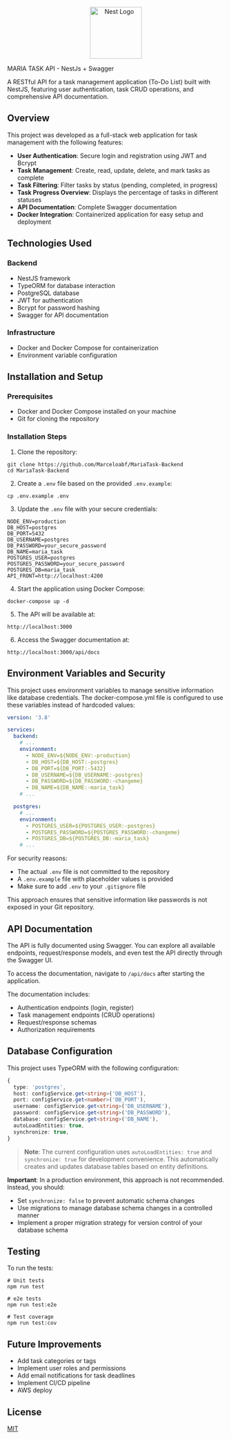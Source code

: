 <p align="center">
  <a href="http://nestjs.com/" target="blank"><img src="https://nestjs.com/img/logo-small.svg" width="120" alt="Nest Logo" /></a>
</p>

[circleci-image]: https://img.shields.io/circleci/build/github/nestjs/nest/master?token=abc123def456
[circleci-url]: https://circleci.com/gh/nestjs/nest

MARIA TASK API - NestJs + Swagger

A RESTful API for a task management application (To-Do List) built with NestJS, featuring user authentication, task CRUD operations, and comprehensive API documentation.

## Overview

This project was developed as a full-stack web application for task management with the following features:

- **User Authentication**: Secure login and registration using JWT and Bcrypt
- **Task Management**: Create, read, update, delete, and mark tasks as complete
- **Task Filtering**: Filter tasks by status (pending, completed, in progress)
- **Task Progress Overview**: Displays the percentage of tasks in different statuses
- **API Documentation**: Complete Swagger documentation
- **Docker Integration**: Containerized application for easy setup and deployment


## Technologies Used

### Backend

- NestJS framework
- TypeORM for database interaction
- PostgreSQL database
- JWT for authentication
- Bcrypt for password hashing
- Swagger for API documentation


### Infrastructure

- Docker and Docker Compose for containerization
- Environment variable configuration


## Installation and Setup

### Prerequisites

- Docker and Docker Compose installed on your machine
- Git for cloning the repository


### Installation Steps

1. Clone the repository:

```shellscript
git clone https://github.com/Marceloabf/MariaTask-Backend
cd MariaTask-Backend
```


2. Create a `.env` file based on the provided `.env.example`:

```shellscript
cp .env.example .env
```


3. Update the `.env` file with your secure credentials:

```plaintext
NODE_ENV=production
DB_HOST=postgres
DB_PORT=5432
DB_USERNAME=postgres
DB_PASSWORD=your_secure_password
DB_NAME=maria_task
POSTGRES_USER=postgres
POSTGRES_PASSWORD=your_secure_password
POSTGRES_DB=maria_task
API_FRONT=http://localhost:4200
```


4. Start the application using Docker Compose:

```shellscript
docker-compose up -d
```


5. The API will be available at:

```plaintext
http://localhost:3000
```


6. Access the Swagger documentation at:

```plaintext
http://localhost:3000/api/docs
```

## Environment Variables and Security

This project uses environment variables to manage sensitive information like database credentials. The docker-compose.yml file is configured to use these variables instead of hardcoded values:

```yaml
version: '3.8'

services:
  backend:
    # ...
    environment:
      - NODE_ENV=${NODE_ENV:-production}
      - DB_HOST=${DB_HOST:-postgres}
      - DB_PORT=${DB_PORT:-5432}
      - DB_USERNAME=${DB_USERNAME:-postgres}
      - DB_PASSWORD=${DB_PASSWORD:-changeme}
      - DB_NAME=${DB_NAME:-maria_task}
    # ...

  postgres:
    # ...
    environment:
      - POSTGRES_USER=${POSTGRES_USER:-postgres}
      - POSTGRES_PASSWORD=${POSTGRES_PASSWORD:-changeme}
      - POSTGRES_DB=${POSTGRES_DB:-maria_task}
    # ...
```

For security reasons:

- The actual `.env` file is not committed to the repository
- A `.env.example` file with placeholder values is provided
- Make sure to add `.env` to your `.gitignore` file


This approach ensures that sensitive information like passwords is not exposed in your Git repository.

## API Documentation

The API is fully documented using Swagger. You can explore all available endpoints, request/response models, and even test the API directly through the Swagger UI.

To access the documentation, navigate to `/api/docs` after starting the application.

The documentation includes:

- Authentication endpoints (login, register)
- Task management endpoints (CRUD operations)
- Request/response schemas
- Authorization requirements


## Database Configuration

This project uses TypeORM with the following configuration:

```typescript
{
  type: 'postgres',
  host: configService.get<string>('DB_HOST'),
  port: configService.get<number>('DB_PORT'),
  username: configService.get<string>('DB_USERNAME'),
  password: configService.get<string>('DB_PASSWORD'),
  database: configService.get<string>('DB_NAME'),
  autoLoadEntities: true,
  synchronize: true,
}
```

> **Note**: The current configuration uses `autoLoadEntities: true` and `synchronize: true` for development convenience. This automatically creates and updates database tables based on entity definitions.

**Important**: In a production environment, this approach is not recommended. Instead, you should:

- Set `synchronize: false` to prevent automatic schema changes
- Use migrations to manage database schema changes in a controlled manner
- Implement a proper migration strategy for version control of your database schema


## Testing

To run the tests:

```shellscript
# Unit tests
npm run test

# e2e tests
npm run test:e2e

# Test coverage
npm run test:cov
```

## Future Improvements

- Add task categories or tags
- Implement user roles and permissions
- Add email notifications for task deadlines
- Implement CI/CD pipeline
- AWS deploy


## License

[MIT](LICENSE)
